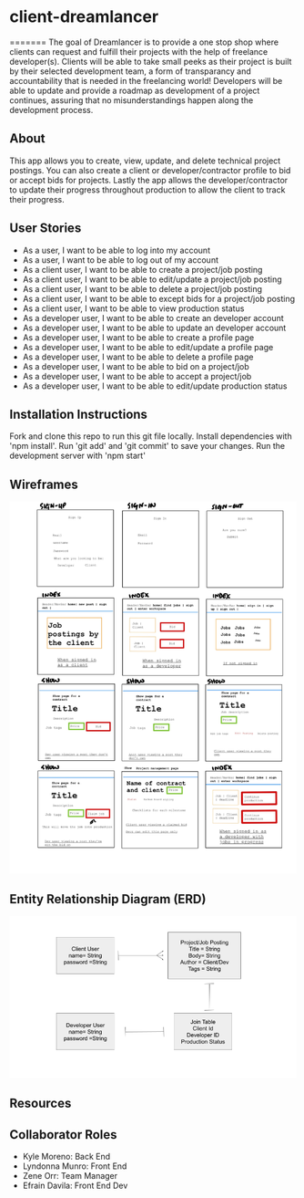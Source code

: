 # client-dreamlancer


=======
The goal of Dreamlancer is to provide a one stop shop where clients can request and fulfill their projects with the help of freelance developer(s). Clients will be able to take small peeks as their project is built by their selected development team, a form of transparancy and accountability that is needed in the freelancing world! Developers will be able to update and provide a roadmap as development of a project continues, assuring that no misunderstandings happen along the development process.

## About
This app allows you to create, view, update, and delete technical project postings. You can also create a client or developer/contractor profile to bid or accept bids for projects. Lastly the app allows the developer/contractor to update their progress throughout production to allow the client to track their progress.

## User Stories
* As a user, I want to be able to log into my account
* As a user, I want to be able to log out of my account
* As a client user, I want to be able to create a project/job posting
* As a client user, I want to be able to edit/update a project/job posting
* As a client user, I want to be able to delete a project/job posting
* As a client user, I want to be able to except bids for a project/job posting
* As a client user, I want to be able to view production status
* As a developer user, I want to be able to create an developer account
* As a developer user, I want to be able to update an developer account
* As a developer user, I want to be able to create a profile page
* As a developer user, I want to be able to edit/update a profile page
* As a developer user, I want to be able to delete a profile page
* As a developer user, I want to be able to bid on a project/job
* As a developer user, I want to be able to accept a project/job
* As a developer user, I want to be able to edit/update production status

## Installation Instructions
Fork and clone this repo to run this git file locally. 
Install dependencies with 'npm install'.
Run 'git add' and 'git commit' to save your changes.
Run the development server with 'npm start'

## Wireframes
![](Planning_Docs/wireframes-capstone-10.jpg)

## Entity Relationship Diagram (ERD)
![](Planning_Docs/dreamlancer_ERD.png)

## Resources

## Collaborator Roles
- Kyle Moreno: Back End
- Lyndonna Munro: Front End 
- Zene Orr: Team Manager
- Efrain Davila: Front End Dev

